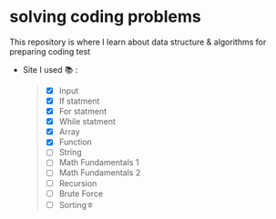 # solving coding problems
This repository is where I learn about data structure &amp; algorithms for preparing coding test
<br>
 - Site I used 📚 :
   > - [x] Input
   > - [x] If statment
   > - [x] For statment
   > - [x] While statment
   > - [x] Array
   > - [x] Function
   > - [ ] String
   > - [ ] Math Fundamentals 1
   > - [ ] Math Fundamentals 2
   > - [ ] Recursion
   > - [ ] Brute Force
   > - [ ] Sortingㅎ

